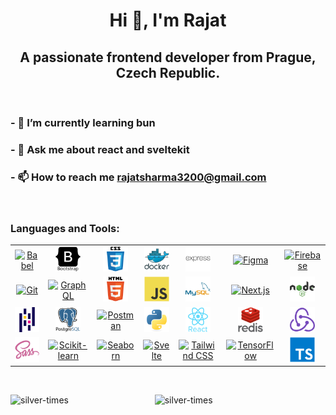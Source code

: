 <h1 align="center">Hi 👋, I'm Rajat</h1>
<h2 align="center">A passionate frontend developer from Prague, Czech Republic.</h2>
<br />

<h3> - 🌱 I’m currently learning <strong>bun</strong> </h3>

<h3> - 💬 Ask me about <strong>react and sveltekit</strong>  </h3>

<h3> - 📫 How to reach me <a href="mailto:rajatsharma3200@gmail.com"><strong>rajatsharma3200@gmail.com</strong></a></h3>

<br />

<h3 align="left">Languages and Tools:</h3>

<table>
  <tr>
    <td align="center">
      <a href="https://babeljs.io/" target="_blank" rel="noreferrer">
        <img src="https://www.vectorlogo.zone/logos/babeljs/babeljs-icon.svg" alt="Babel" width="40" height="40"/>
      </a>
    </td>
    <td align="center">
      <a href="https://getbootstrap.com" target="_blank" rel="noreferrer">
        <img src="https://raw.githubusercontent.com/devicons/devicon/master/icons/bootstrap/bootstrap-plain-wordmark.svg" alt="Bootstrap" width="40" height="40"/>
      </a>
    </td>
    <td align="center">
      <a href="https://www.w3schools.com/css/" target="_blank" rel="noreferrer">
        <img src="https://raw.githubusercontent.com/devicons/devicon/master/icons/css3/css3-original-wordmark.svg" alt="CSS3" width="40" height="40"/>
      </a>
    </td>
    <td align="center">
      <a href="https://www.docker.com/" target="_blank" rel="noreferrer">
        <img src="https://raw.githubusercontent.com/devicons/devicon/master/icons/docker/docker-original-wordmark.svg" alt="Docker" width="40" height="40"/>
      </a>
    </td>
    <td align="center">
      <a href="https://expressjs.com" target="_blank" rel="noreferrer">
        <img src="https://raw.githubusercontent.com/devicons/devicon/master/icons/express/express-original-wordmark.svg" alt="Express.js" width="40" height="40"/>
      </a>
    </td>
    <td align="center">
      <a href="https://www.figma.com/" target="_blank" rel="noreferrer">
        <img src="https://www.vectorlogo.zone/logos/figma/figma-icon.svg" alt="Figma" width="40" height="40"/>
      </a>
    </td>
    <td align="center">
      <a href="https://firebase.google.com/" target="_blank" rel="noreferrer">
        <img src="https://www.vectorlogo.zone/logos/firebase/firebase-icon.svg" alt="Firebase" width="40" height="40"/>
      </a>
    </td>
  </tr>
  <tr>
    <td align="center">
      <a href="https://git-scm.com/" target="_blank" rel="noreferrer">
        <img src="https://www.vectorlogo.zone/logos/git-scm/git-scm-icon.svg" alt="Git" width="40" height="40"/>
      </a>
    </td>
    <td align="center">
      <a href="https://graphql.org" target="_blank" rel="noreferrer">
        <img src="https://www.vectorlogo.zone/logos/graphql/graphql-icon.svg" alt="GraphQL" width="40" height="40"/>
      </a>
    </td>
    <td align="center">
      <a href="https://www.w3.org/html/" target="_blank" rel="noreferrer">
        <img src="https://raw.githubusercontent.com/devicons/devicon/master/icons/html5/html5-original-wordmark.svg" alt="HTML5" width="40" height="40"/>
      </a>
    </td>
    <td align="center">
      <a href="https://developer.mozilla.org/en-US/docs/Web/JavaScript" target="_blank" rel="noreferrer">
        <img src="https://raw.githubusercontent.com/devicons/devicon/master/icons/javascript/javascript-original.svg" alt="JavaScript" width="40" height="40"/>
      </a>
    </td>
    <td align="center">
      <a href="https://www.mysql.com/" target="_blank" rel="noreferrer">
        <img src="https://raw.githubusercontent.com/devicons/devicon/master/icons/mysql/mysql-original-wordmark.svg" alt="MySQL" width="40" height="40"/>
      </a>
    </td>
    <td align="center">
      <a href="https://nextjs.org/" target="_blank" rel="noreferrer">
        <img src="https://cdn.worldvectorlogo.com/logos/nextjs-2.svg" alt="Next.js" width="40" height="40"/>
      </a>
    </td>
    <td align="center">
      <a href="https://nodejs.org" target="_blank" rel="noreferrer">
        <img src="https://raw.githubusercontent.com/devicons/devicon/master/icons/nodejs/nodejs-original-wordmark.svg" alt="Node.js" width="40" height="40"/>
      </a>
    </td>
  </tr>
  <tr>
    <td align="center">
      <a href="https://pandas.pydata.org/" target="_blank" rel="noreferrer">
        <img src="https://raw.githubusercontent.com/devicons/devicon/2ae2a900d2f041da66e950e4d48052658d850630/icons/pandas/pandas-original.svg" alt="Pandas" width="40" height="40"/>
      </a>
    </td>
    <td align="center">
      <a href="https://www.postgresql.org" target="_blank" rel="noreferrer">
        <img src="https://raw.githubusercontent.com/devicons/devicon/master/icons/postgresql/postgresql-original-wordmark.svg" alt="PostgreSQL" width="40" height="40"/>
      </a>
    </td>
    <td align="center">
      <a href="https://postman.com" target="_blank" rel="noreferrer">
        <img src="https://www.vectorlogo.zone/logos/getpostman/getpostman-icon.svg" alt="Postman" width="40" height="40"/>
      </a>
    </td>
    <td align="center">
      <a href="https://www.python.org" target="_blank" rel="noreferrer">
        <img src="https://raw.githubusercontent.com/devicons/devicon/master/icons/python/python-original.svg" alt="Python" width="40" height="40"/>
      </a>
    </td>
    <td align="center">
      <a href="https://reactjs.org/" target="_blank" rel="noreferrer">
        <img src="https://raw.githubusercontent.com/devicons/devicon/master/icons/react/react-original-wordmark.svg" alt="React" width="40" height="40"/>
      </a>
    </td>
    <td align="center">
      <a href="https://redis.io" target="_blank" rel="noreferrer">
        <img src="https://raw.githubusercontent.com/devicons/devicon/master/icons/redis/redis-original-wordmark.svg" alt="Redis" width="40" height="40"/>
      </a>
    </td>
    <td align="center">
      <a href="https://redux.js.org" target="_blank" rel="noreferrer">
        <img src="https://raw.githubusercontent.com/devicons/devicon/master/icons/redux/redux-original.svg" alt="Redux" width="40" height="40"/>
      </a>
    </td>
  </tr>
  <tr>
    <td align="center">
      <a href="https://sass-lang.com" target="_blank" rel="noreferrer">
        <img src="https://raw.githubusercontent.com/devicons/devicon/master/icons/sass/sass-original.svg" alt="Sass" width="40" height="40"/>
      </a>
    </td>
    <td align="center">
      <a href="https://scikit-learn.org/" target="_blank" rel="noreferrer">
        <img src="https://upload.wikimedia.org/wikipedia/commons/0/05/Scikit_learn_logo_small.svg" alt="Scikit-learn" width="40" height="40"/>
      </a>
    </td>
    <td align="center">
      <a href="https://seaborn.pydata.org/" target="_blank" rel="noreferrer">
        <img src="https://seaborn.pydata.org/_images/logo-mark-lightbg.svg" alt="Seaborn" width="40" height="40"/>
      </a>
    </td>
    <td align="center">
      <a href="https://svelte.dev" target="_blank" rel="noreferrer">
        <img src="https://upload.wikimedia.org/wikipedia/commons/1/1b/Svelte_Logo.svg" alt="Svelte" width="40" height="40"/>
      </a>
    </td>
    <td align="center">
      <a href="https://tailwindcss.com/" target="_blank" rel="noreferrer">
        <img src="https://www.vectorlogo.zone/logos/tailwindcss/tailwindcss-icon.svg" alt="Tailwind CSS" width="40" height="40"/>
      </a>
    </td>
    <td align="center">
      <a href="https://www.tensorflow.org" target="_blank" rel="noreferrer">
        <img src="https://www.vectorlogo.zone/logos/tensorflow/tensorflow-icon.svg" alt="TensorFlow" width="40" height="40"/>
      </a>
    </td>
    <td align="center">
      <a href="https://www.typescriptlang.org/" target="_blank" rel="noreferrer">
        <img src="https://raw.githubusercontent.com/devicons/devicon/master/icons/typescript/typescript-original.svg" alt="TypeScript" width="40" height="40"/>
      </a>
    </td>    
  </tr>
</table>

<br />

<div style="display: inline-block; width: 45%;">
  <p><img align="left" src="https://github-readme-stats.vercel.app/api/top-langs?username=silver-times&show_icons=true&locale=en&layout=compact" alt="silver-times" /></p>
</div>

<div style="display: inline-block; width: 45%;">
  <p><img align="left" src="https://github-readme-streak-stats.herokuapp.com/?user=silver-times&" alt="silver-times" /></p>
</div>

